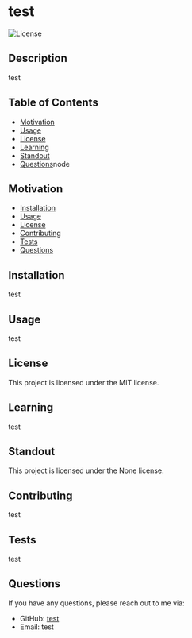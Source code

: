 # test

![License](https://img.shields.io/badge/License-MIT-blue.svg)




## Description
test

## Table of Contents

- [Motivation](#motivation)
- [Usage](#usage)
- [License](#license)
- [Learning](#learning)
- [Standout](#standout)
- [Questions](#questions)node

## Motivation

- [Installation](#installation)
- [Usage](#usage)
- [License](#license)
- [Contributing](#contributing)
- [Tests](#tests)
- [Questions](#questions)

## Installation

test

## Usage
test

## License

This project is licensed under the MIT license.

## Learning
test

## Standout

This project is licensed under the None license.

## Contributing
test

## Tests

test

## Questions
If you have any questions, please reach out to me via:
- GitHub: [test](https://github.com/test)
- Email: test
